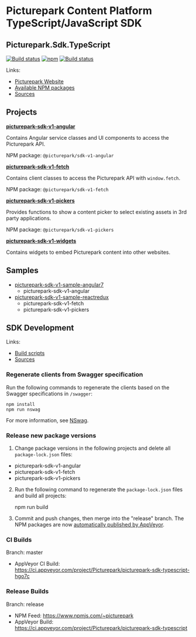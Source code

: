 # Picturepark Content Platform TypeScript/JavaScript SDK
## Picturepark.Sdk.TypeScript

[![Build status](https://img.shields.io/appveyor/ci/Picturepark/picturepark-sdk-typescript.svg?label=build)](https://ci.appveyor.com/project/Picturepark/picturepark-sdk-typescript)
[![npm](https://img.shields.io/npm/v/@picturepark/sdk-v1-angular.svg)](https://www.npmjs.com/~picturepark)
[![Build status](https://img.shields.io/appveyor/ci/Picturepark/picturepark-sdk-typescript-hgo7c.svg?label=CI+build)](https://ci.appveyor.com/project/Picturepark/picturepark-sdk-typescript-hgo7c)

Links:

- [Picturepark Website](https://picturepark.com/)
- [Available NPM packages](https://www.npmjs.com/~picturepark)
- [Sources](src/)

## Projects

**[picturepark-sdk-v1-angular](docs/picturepark-sdk-v1-angular/README.md)** 

Contains Angular service classes and UI components to access the Picturepark API.

NPM package: `@picturepark/sdk-v1-angular`

**[picturepark-sdk-v1-fetch](docs/picturepark-sdk-v1-fetch/README.md)**

Contains client classes to access the Picturepark API with `window.fetch`. 

NPM package: `@picturepark/sdk-v1-fetch`

**[picturepark-sdk-v1-pickers](docs/picturepark-sdk-v1-pickers/README.md)**

Provides functions to show a content picker to select existing assets in 3rd party applications.

NPM package: `@picturepark/sdk-v1-pickers`

**[picturepark-sdk-v1-widgets](docs/picturepark-sdk-v1-widgets/README.md)**

Contains widgets to embed Picturepark content into other websites.

## Samples

- [picturepark-sdk-v1-sample-angular7](https://github.com/Picturepark/Picturepark.SDK.TypeScript/tree/1.0.x/samples/picturepark-sdk-v1-sample-angular7)
    - picturepark-sdk-v1-angular
- [picturepark-sdk-v1-sample-reactredux](https://github.com/Picturepark/Picturepark.SDK.TypeScript/tree/1.0.x/samples/picturepark-sdk-v1-sample-reactredux)
    - picturepark-sdk-v1-fetch
    - picturepark-sdk-v1-pickers

## SDK Development

Links: 

- [Build scripts](SCRIPTS.md)
- [Sources](src/)

### Regenerate clients from Swagger specification

Run the following commands to regenerate the clients based on the Swagger specifications in `/swagger`: 

    npm install
  	npm run nswag

For more information, see [NSwag](http://nswag.org).

### Release new package versions

1. Change package versions in the following projects and delete all `package-lock.json` files: 

- picturepark-sdk-v1-angular
- picturepark-sdk-v1-fetch
- picturepark-sdk-v1-pickers

2. Run the following command to regenerate the `package-lock.json` files and build all projects:

    npm run build

3. Commit and push changes, then merge into the "release" branch. The NPM packages are now [automatically published by AppVeyor](https://ci.appveyor.com/project/Picturepark/picturepark-sdk-typescript).

### CI Builds

Branch: master

- AppVeyor CI Build: https://ci.appveyor.com/project/Picturepark/picturepark-sdk-typescript-hgo7c

### Release Builds

Branch: release

- NPM Feed: https://www.npmjs.com/~picturepark
- AppVeyor Build: https://ci.appveyor.com/project/Picturepark/picturepark-sdk-typescript
